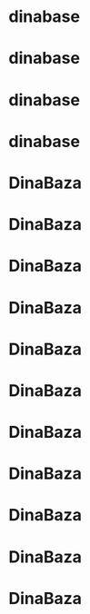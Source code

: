 # dinabase
# dinabase
# dinabase
# dinabase
# DinaBaza
# DinaBaza
# DinaBaza
# DinaBaza
# DinaBaza
# DinaBaza
# DinaBaza
# DinaBaza
# DinaBaza
# DinaBaza
# DinaBaza
